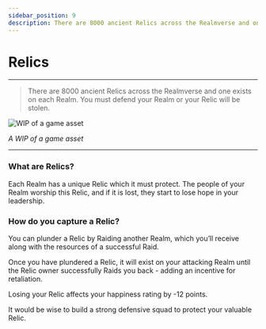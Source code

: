```yaml
---
sidebar_position: 9
description: There are 8000 ancient Relics across the Realmverse and one exists on each Realm.
---
```


# Relics

---

> There are 8000 ancient Relics across the Realmverse and one exists on each Realm. You must defend your Realm or your Relic will be stolen.

![WIP of a game asset](/img/game/vizir/mj_relic.png)

_A WIP of a game asset_

---

### What are Relics?

Each Realm has a unique Relic which it must protect. The people of your Realm worship this Relic, and if it is lost, they start to lose hope in your leadership.

### How do you capture a Relic?

You can plunder a Relic by Raiding another Realm, which you’ll receive along with the resources of a successful Raid.

Once you have plundered a Relic, it will exist on your attacking Realm until the Relic owner successfully Raids you back - adding an incentive for retaliation.

Losing your Relic affects your happiness rating by -12 points.

It would be wise to build a strong defensive squad to protect your valuable Relic.
